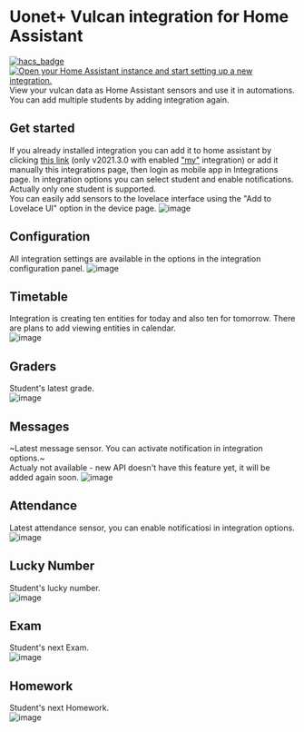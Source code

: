 # Uonet+ Vulcan integration for Home Assistant

[![hacs_badge](https://img.shields.io/badge/HACS-Custom-orange.svg?style=for-the-badge)](https://github.com/custom-components/hacs)
[![Open your Home Assistant instance and start setting up a new integration.](https://my.home-assistant.io/badges/config_flow_start.svg)](https://my.home-assistant.io/redirect/config_flow_start/?domain=vulcan)  
View your vulcan data as Home Assistant sensors and use it in automations. You can add multiple students by adding integration again.

## Get started
If you already installed integration you can add it to home assistant by clicking [this link](https://my.home-assistant.io/redirect/config_flow_start/?domain=vulcan) (only v2021.3.0 with enabled ["my"](https://www.home-assistant.io/integrations/my/) integration) or add it manually this integrations page, then login as mobile app in Integrations page. In integration options you can select student and enable notifications. Actually only one student is supported.   
You can easily add sensors to the lovelace interface using the "Add to Lovelace UI" option in the device page.
![image](docs/images/dashboard.png)

## Configuration
All integration settings are available in the options in the integration configuration panel.
![image](docs/images/options.png)

## Timetable
Integration is creating ten entities for today and also ten for tomorrow. There are plans to add viewing entities in calendar.  
![image](docs/images/lesson.png)

## Graders
Student's latest grade.  
![image](docs/images/grade.png)

## Messages
~Latest message sensor. You can activate notification in integration options.~  
Actualy not available - new API doesn't have this feature yet, it will be added again soon.
![image](docs/images/message.png)

## Attendance
Latest attendance sensor, you can enable notificatiosi in integration options.  
![image](docs/images/attendance.png)

## Lucky Number
Student's lucky number.  
![image](docs/images/lucky_number.png)

## Exam
Student's next Exam.  
![image](docs/images/exam.png)

## Homework
Student's next Homework.  
![image](docs/images/homework.png)
